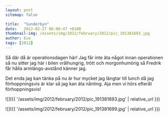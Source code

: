 ```yaml
---
layout: post
sitemap: false

title:  "Sunderbyn"
date:   2012-02-27 06:06:47 +0100
thumbnail-img: /assets/img/2012/february/2012/pic_191381693.jpg
author: Eva
tags: [2012]
---
```


Så där då är operationsdagen här! Jag får inte äta något innan operationen så nu sitter jag här i bilen vrålhungrig, trött och morgonhumörig så Fredrik får hålla armlängs-avstånd känner jag. 

Det enda jag kan tänka på nu är hur mycket jag längtar till lunch då jag förhoppningsvis är klar så jag kan äta nånting. Aja men vi hörs efteråt förhoppningsvis!

![]({{ '/assets/img/2012/february/2012/pic_191381693.jpg'  | relative_url }})

![]({{ '/assets/img/2012/february/2012/pic_191381699.jpg'  | relative_url }})

